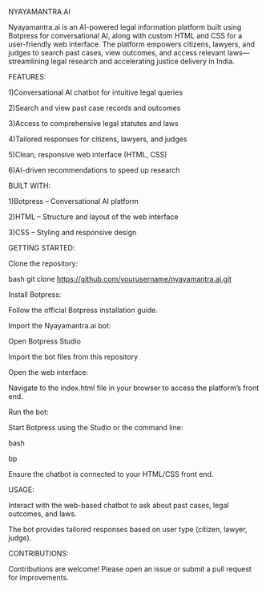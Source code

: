 NYAYAMANTRA.AI

Nyayamantra.ai is an AI-powered legal information platform built using Botpress for conversational AI, along with custom HTML and CSS for a user-friendly web interface. The platform empowers citizens, lawyers, and judges to search past cases, view outcomes, and access relevant laws—streamlining legal research and accelerating justice delivery in India.



FEATURES:


  1)Conversational AI chatbot for intuitive legal queries
  
  2)Search and view past case records and outcomes
  
  3)Access to comprehensive legal statutes and laws
  
  4)Tailored responses for citizens, lawyers, and judges
  
  5)Clean, responsive web interface (HTML, CSS)
  
  6)AI-driven recommendations to speed up research


BUILT WITH:

  1)Botpress – Conversational AI platform
  
  2)HTML – Structure and layout of the web interface
  
  3)CSS – Styling and responsive design


GETTING STARTED:
  
  Clone the repository:
  
  bash
  git clone https://github.com/yourusername/nyayamantra.ai.git
  
  Install Botpress:
  
  Follow the official Botpress installation guide.
  
  Import the Nyayamantra.ai bot:
  
  Open Botpress Studio
  
  Import the bot files from this repository
  
  
  
  Open the web interface:
  
  Navigate to the index.html file in your browser to access the platform’s front end.
  
  
  
  Run the bot:
  
  Start Botpress using the Studio or the command line:
  
  bash
  
  bp
  
  Ensure the chatbot is connected to your HTML/CSS front end.



USAGE:

  Interact with the web-based chatbot to ask about past cases, legal outcomes, and laws.
  
  The bot provides tailored responses based on user type (citizen, lawyer, judge).

CONTRIBUTIONS:

  Contributions are welcome! Please open an issue or submit a pull request for improvements.
